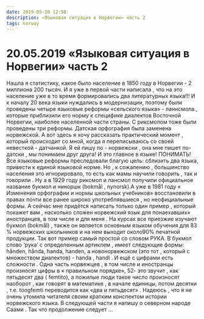 ```yaml
---
date: 2019-05-20 12:58
description: «Языковая ситуация в Норвегии» часть 2
tags: norway
---
```

# 20.05.2019 «Языковая ситуация в Норвегии» часть 2

Нашла я статистику, какое было население в 1850 году в Норвегии - 2 миллиона 200 тысяч. И я уже в первой части написала , что на это население уже в то время формировались два литературных языка!!! И к началу 20 века языки нуждались в модернизации, поэтому были проведены четыре языковые реформы «сельского языка» - ланнсмола., которые приблизили его норму к специфике диалектов  Восточной Норвегии, наиболее населенной части страны. С риксмолом тоже были проведены три реформы. Датская орфография была заменена норвежской.   А вот здесь я хочу рассказать практический момент , который  происходит со мной, когда я переписываюсь со своей невесткой - датчанкой. Я ей пишу по - норвежски , она мне пишет по-датски , мы понимаем друг друга!  И это главное в языке!  ПОНИМАТЬ!  Все языковые реформы преследовали благую цель: сблизить два языка, привести к единой языковой норме. Но , к сожалению , большинство населения это игнорировало, то есть как мамы научили говорить , так и говорили . Ну а в 1929 году  риксмол и лансмол  получили официальное название букмол и ниноршк (bokmål , nynorsk).А уже в 1981 году  « Изменения орфографии и нормы школьных учебников» восстановили в правах почти все ранее широко употреблявшиеся , но неофициальные формы.  А сейчас мне придётся написать только один пример , который  покажет вам , насколько сложен норвежский язык для понаехавших» иностранцев, в том числе и для меня . На курсах все приезжие изучают букмол (bokmål) , также он является  основным языком обучения для 83 % норвежских школьников и на нем выходит около90% печатной продукции.  Так вот пример самый простой со словом  РУКА. В букмол  слово ‘рука’ с определенным артиклем , имеет следующие формы: hånden, hånda, handa, handen, а новонорвежском  (это тот , который с множеством диалектов) - handa , handi .  И ещё с цифрами  есть сложности . Одна часть норвежцев , в том числе и иностранцы произносят цифры в « правильном порядке», 52- это звучит , как пятьдесят два ( femtito), а пожилые люди такое число произносят наоборот , как говорят в математике , в начале единицы, потом десятки , т.е.  toogfemti переводится как «два и пятьдесят» . Надеюсь , что я не очень утомила читателя своим кратким конспектом истории норвежского языка.   В следующей части я напишу о северном народе Саами .  Так что продолжение следует ...
